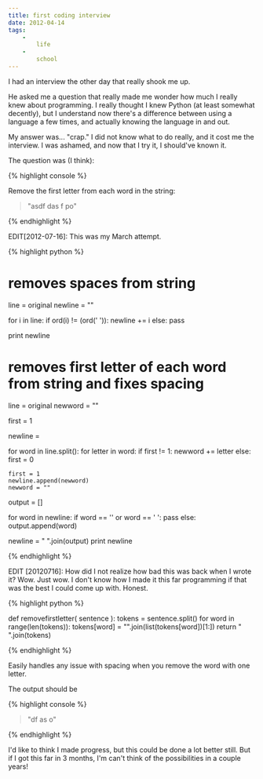 ```yaml
---
title: first coding interview
date: 2012-04-14
tags:
    -
        life
    -
        school
---
```



I had an interview the other day that really shook me up.

He asked me a question that really made me wonder how much I really knew about programming.
I really thought I knew Python (at least somewhat decently), but I understand now there's a difference between using a language a few times, and actually knowing the language in and out.

My answer was... "crap." I did not know what to do really, and it cost me the interview. I was ashamed, and now that I try it, I should've known it.

The question was (I think):



{% highlight console %}

Remove the first letter from each word in the string:
> "asdf das f po"

{% endhighlight %}


EDIT[2012-07-16]: This was my March attempt.


{% highlight python %}

# removes spaces from string

line = original
newline = ""

for i in line:
    if ord(i) != (ord(' ')):
        newline += i
    else:
        pass

print newline

# removes first letter of each word from string and fixes spacing

line = original
newword = ""

first = 1

newline =

for word in line.split():
    for letter in word:
        if first != 1:
            newword += letter
        else:
            first = 0

    first = 1
    newline.append(newword)
    newword = ""

output = []

for word in newline:
    if word == '' or word == ' ':
        pass
    else:
        output.append(word)

newline = " ".join(output)
print newline

{% endhighlight %}



EDIT [20120716]: How did I not realize how bad this was back when I wrote it?
Wow. Just wow. I don't know how I made it this far programming if that was the best I could
come up with. Honest.



{% highlight python %}

def removefirstletter( sentence ):
    tokens = sentence.split()
    for word in range(len(tokens)):
        tokens[word] = "".join(list(tokens[word])[1:])
    return " ".join(tokens)

{% endhighlight %}


Easily handles any issue with spacing when you remove the word with one letter.

The output should be


{% highlight console %}

> "df as o"

{% endhighlight %}


I'd like to think I made progress, but this could be done a lot better still.
But if I got this far in 3 months, I'm can't think of the possibilities in a couple years!

